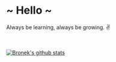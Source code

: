 <h1>~ Hello ~</h1>

<p>Always be learning, always be growing. ✌️</p>

<br />

[![Bronek's github stats](https://github-readme-stats.vercel.app/api?username=broneks&count_private=true&show_icons=true)](https://github.com/broneks)
